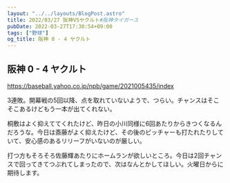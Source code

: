 ```yaml
---
layout: "../../layouts/BlogPost.astro"
title: 2022/03/27 阪神VSヤクルト#阪神タイガース
pubDate: 2022-03-27T17:30:54+09:00
tags: ["野球"]
og_title: 阪神 0 - 4 ヤクルト
---
```


## 阪神 0 - 4 ヤクルト

https://baseball.yahoo.co.jp/npb/game/2021005435/index

3連敗。開幕戦の5回以降、点を取れていないようで、つらい。チャンスはそこそこあるけどもう一本が出てくれない。

桐敷はよく抑えててくれたけど、昨日の小川同様に6回あたりからきつくなるんだろうな。今日は斎藤がよく抑えたけど、その後のピッチャーも打たれたりしていて、安心感のあるリリーフがいないのが厳しい。

打つ方もそろそろ佐藤輝あたりにホームランが欲しいところ。今日は2回チャンスで回ってきてつぶれてしまったので、次はなんとかしてほしい。火曜日からに期待します。